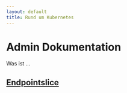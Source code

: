```yaml
---
layout: default
title: Rund um Kubernetes
---
```


# Admin Dokumentation

Was ist ...

## [Endpointslice](./endpointslice)

